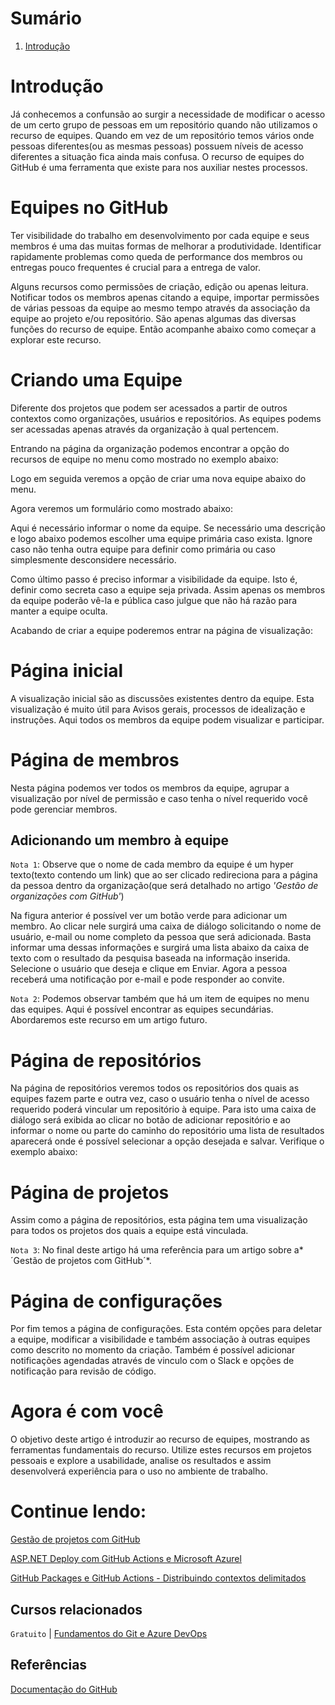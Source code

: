 # Sumário

 1. [Introdução](#introducao)

<div id='introducao'></div> 

# Introdução

Já conhecemos a confunsão ao surgir a necessidade de modificar o acesso de um certo grupo de pessoas em um repositório quando não utilizamos o recurso de equipes. Quando em vez de um repositório temos vários onde pessoas diferentes(ou as mesmas pessoas) possuem níveis de acesso diferentes a situação fica ainda mais confusa. O recurso de equipes do GitHub é uma ferramenta que existe para nos auxiliar nestes processos.

# Equipes no GitHub

Ter visibilidade do trabalho em desenvolvimento por cada equipe e seus membros é uma das muitas formas de melhorar a produtividade. Identificar rapidamente problemas como queda de performance dos membros ou entregas pouco frequentes é crucial para a entrega de valor.

Alguns recursos como permissões de criação, edição ou apenas leitura. Notificar todos os membros apenas citando a equipe, importar permissões de várias pessoas da equipe ao mesmo tempo através da associação da equipe ao projeto e/ou repositório. São apenas algumas das diversas funções do recurso de equipe. Então acompanhe abaixo como começar a explorar este recurso.

# Criando uma Equipe

Diferente dos projetos que podem ser acessados a partir de outros contextos como organizações, usuários e repositórios. As equipes podems ser acessadas apenas através da organização à qual pertencem.

Entrando na página da organização podemos encontrar a opção do recursos de equipe no menu como mostrado no exemplo abaixo:

<!-- creating-by-organization.jpg -->

Logo em seguida veremos a opção de criar uma nova equipe abaixo do menu.

<!-- create-team-button.jpg -->

Agora veremos um formulário como mostrado abaixo:

<!-- create-team-form.jpg -->

Aqui é necessário informar o nome da equipe. Se necessário uma descrição e logo abaixo podemos escolher uma equipe primária caso exista. Ignore caso não tenha outra equipe para definir como primária ou caso simplesmente desconsidere necessário.

Como último passo é preciso informar a visibilidade da equipe. Isto é, definir como secreta caso a equipe seja privada. Assim apenas os membros da equipe poderão vê-la e pública caso julgue que não há razão para manter a equipe oculta.

Acabando de criar a equipe poderemos entrar na página de visualização:

<!-- team-page.jpg -->

# Página inicial

A visualização inicial são as discussões existentes dentro da equipe. Esta visualização é muito útil para Avisos gerais, processos de idealização e instruções. Aqui todos os membros da equipe podem visualizar e participar.

# Página de membros

<!-- team-members-page.jpg -->

Nesta página podemos ver todos os membros da equipe, agrupar a visualização por nível de permissão e caso tenha o nível requerido você pode gerenciar membros.

## Adicionando um membro à equipe

`Nota 1`: Observe que o nome de cada membro da equipe é um hyper texto(texto contendo um link) que ao ser clicado redireciona para a página da pessoa dentro da organização(que será detalhado no artigo *'Gestão de organizações com GitHub'*)

Na figura anterior é possível ver um botão verde para adicionar um membro. Ao clicar nele surgirá uma caixa de diálogo solicitando o nome de usuário, e-mail ou nome completo da pessoa que será adicionada. Basta informar uma dessas informações e surgirá uma lista abaixo da caixa de texto com o resultado da pesquisa baseada na informação inserida. Selecione o usuário que deseja e clique em Enviar. Agora a pessoa receberá uma notificação por e-mail e pode responder ao convite.

`Nota 2`: Podemos observar também que há um item de equipes no menu das equipes. Aqui é possível encontrar as equipes secundárias. Abordaremos este recurso em um artigo futuro.

# Página de repositórios

Na página de repositórios veremos todos os repositórios dos quais as equipes fazem parte e outra vez, caso o usuário tenha o nível de acesso requerido poderá vincular um repositório à equipe. Para isto uma caixa de diálogo será exibida ao clicar no botão de adicionar repositório e ao informar o nome ou parte do caminho do repositório uma lista de resultados aparecerá onde é possível selecionar a opção desejada e salvar. Verifique o exemplo abaixo:

<!-- link-repository-to-team.jpg -->

# Página de projetos

Assim como a página de repositórios, esta página tem uma visualização para todos os projetos dos quais a equipe está vinculada.

`Nota 3`: No final deste artigo há uma referência para um artigo sobre a*´Gestão de projetos com GitHub´*.

# Página de configurações

Por fim temos a página de configurações. Esta contém opções para deletar a equipe, modificar a visibilidade e também associação à outras equipes como descrito no momento da criação. Também é possível adicionar notificações agendadas através de vinculo com o Slack e opções de notificação para revisão de código.

# Agora é com você

O objetivo deste artigo é introduzir ao recurso de equipes, mostrando as ferramentas fundamentais do recurso. Utilize estes recursos em projetos pessoais e explore a usabilidade, analise os resultados e assim desenvolverá experiência para o uso no ambiente de trabalho.

# Continue lendo:

[Gestão de projetos com GitHub](https://balta.io/blog/gestao-de-projetos-com-github)

[ASP.NET Deploy com GitHub Actions e Microsoft Azurel](https://balta.io/blog/aspnet-deploy-github-actions-azure)

[GitHub Packages e GitHub Actions - Distribuindo contextos delimitados](https://balta.io/blog/github-packages-github-actions-distribuindo-contextos-delimitados)

## Cursos relacionados

`Gratuito` | [Fundamentos do Git e Azure DevOps](https://balta.io/cursos/fundamentos-git-azure-devops)

<div id='ref'></div> 

## Referências
[Documentação do GitHub](https://docs.github.com/)